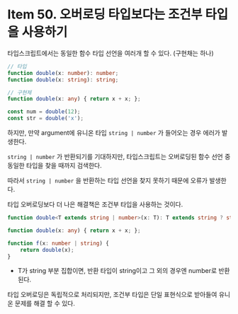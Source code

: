 # Item 50. 오버로딩 타입보다는 조건부 타입을 사용하기

타입스크립트에서는 동일한 함수 타입 선언을 여러개 할 수 있다. (구현채는 하나)

```ts
// 타입
function double(x: number): number;
function double(x: string): string;

// 구현체
function double(x: any) { return x + x; };

const num = double(12);
const str = double('x');
```

하지만, 만약 argument에 유니온 타입 `string | number` 가 들어오는 경우 에러가 발생한다.

`string | number` 가 반환되기를 기대하지만, 타입스크립트는 오버로딩된 함수 선언 중 동일한 타입을 찾을 때까지 검색한다.

따라서 `string | number` 을 반환하는 타입 선언을 찾지 못하기 때문에 오류가 발생한다.

타입 오버로딩보다 더 나은 해결책은 조건부 타입을 사용하는 것이다.

```ts
function double<T extends string | number>(x: T): T extends string ? string : number;

function double(x: any) { return x + x; };

function f(x: number | string) {
    return double(x);
}
```

* T가 string 부분 집합이면, 반환 타입이 string이고 그 외의 경우엔 number로 반환된다.

타입 오버로딩은 독립적으로 처리되지만, 조건부 타입은 단일 표현식으로 받아들여 유니온 문제를 해결 할 수 있다.
